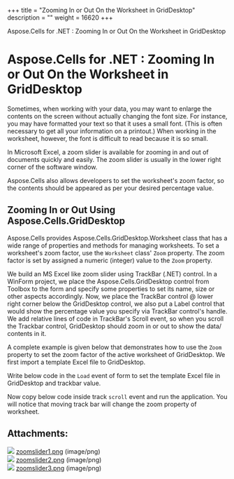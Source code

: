 +++
title = "Zooming In or Out On the Worksheet in GridDesktop" 
description = "" 
weight = 16620 
+++

Aspose.Cells for .NET : Zooming In or Out On the Worksheet in GridDesktop  

# Aspose.Cells for .NET : Zooming In or Out On the Worksheet in GridDesktop


Sometimes, when working with your data, you may want to enlarge the contents on the screen without actually changing the font size. For instance, you may have formatted your text so that it uses a small font. (This is often necessary to get all your information on a printout.) When working in the worksheet, however, the font is difficult to read because it is so small.

In Microsoft Excel, a zoom slider is available for zooming in and out of documents quickly and easily. The zoom slider is usually in the lower right corner of the software window.

Aspose.Cells also allows developers to set the worksheet's zoom factor, so the contents should be appeared as per your desired percentage value.

## Zooming In or Out Using Aspose.Cells.GridDesktop

Aspose.Cells provides Aspose.Cells.GridDesktop.Worksheet class that has a wide range of properties and methods for managing worksheets. To set a worksheet's zoom factor, use the `Worksheet` class' `Zoom` property. The zoom factor is set by assigned a numeric (integer) value to the `Zoom` property.

We build an MS Excel like zoom slider using TrackBar (.NET) control. In a WinForm project, we place the Aspose.Cells.GridDesktop control from Toolbox to the form and specify some properties to set its name, size or other aspects accordingly. Now, we place the TrackBar control @ lower right corner below the GridDesktop control, we also put a Label control that would show the percentage value you specify via TrackBar control's handle. We add relative lines of code in TrackBar's Scroll event, so when you scroll the Trackbar control, GridDesktop should zoom in or out to show the data/ contents in it.

A complete example is given below that demonstrates how to use the `Zoom` property to set the zoom factor of the active worksheet of GridDesktop. We first import a template Excel file to GridDesktop.

Write below code in the `Load` event of form to set the template Excel file in GridDesktop and trackbar value.

  
Now copy below code inside track `scroll` event and run the application. You will notice that moving track bar will change the zoom property of worksheet.

## Attachments:

![](https://docs2.aspose.com/cells/net/images/icons/bullet_blue.gif) [zoomslider1.png](https://docs2.aspose.com/cells/net/attachments/5017757/5113822.png) (image/png)  
![](https://docs2.aspose.com/cells/net/images/icons/bullet_blue.gif) [zoomslider2.png](https://docs2.aspose.com/cells/net/attachments/5017757/5113827.png) (image/png)  
![](https://docs2.aspose.com/cells/net/images/icons/bullet_blue.gif) [zoomslider3.png](https://docs2.aspose.com/cells/net/attachments/5017757/5113828.png) (image/png)  

